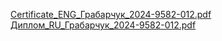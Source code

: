 [Сertificate_ENG_Грабарчук_2024-9582-012.pdf](https://github.com/user-attachments/files/18510710/ertificate_ENG_._2024-9582-012.pdf)
[Диплом_RU_Грабарчук_2024-9582-012.pdf](https://github.com/user-attachments/files/18510709/_RU_._2024-9582-012.pdf)
